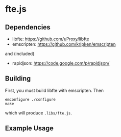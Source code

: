 fte.js
======

Dependencies
------------

* libfte: https://github.com/uProxy/libfte
* emscripten: https://github.com/kripken/emscripten

and (included)

* rapidjson: https://code.google.com/p/rapidjson/

Building
--------

First, you must build libfte with emscripten. Then

```
emconfigure ./configure
make
```

which will produce ```.libs/fte.js```.

Example Usage
-------------

```

```
